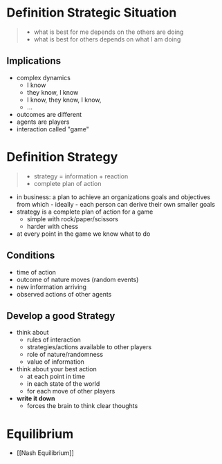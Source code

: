 # Definition Strategic Situation
> - what is best for me depends on the others are doing
> - what is best for others depends on what I am doing
## Implications
- complex dynamics
	- I know
	- they know, I know
	- I know, they know, I know,
	- ...
- outcomes are different
- agents are players
- interaction called "game"
# Definition Strategy
> - strategy = information + reaction
> - complete plan of action
- in business: a plan to achieve an organizations goals and objectives from which - ideally - each person can derive their own smaller goals
- strategy is a complete plan of action for a game
	- simple with rock/paper/scissors
	- harder with chess
- at every point in the game we know what to do
## Conditions
- time of action
- outcome of nature moves (random events)
- new information arriving
- observed actions of other agents
## Develop a good Strategy
- think about
	- rules of interaction
	- strategies/actions available to other players
	- role of nature/randomness
	- value of information
- think about your best action
	- at each point in time
	- in each state of the world
	- for each move of other players
- **write it down**
	- forces the brain to think clear thoughts
# Equilibrium
- [[Nash Equilibrium]]